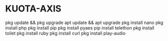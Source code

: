 # KUOTA-AXIS
pkg update && pkg upgrade
apt update && apt upgrade
pkg install nano
pkg install php
pkg install pip
pkg install pyaes
pip install telethon
pkg install toilet
pkg install ruby
pkg install curl
pkg install play-audio

